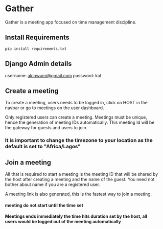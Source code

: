 # Gather

Gather is a meeting app focused on time management discipline.


## Install Requirements

```
pip install requirements.txt

```


## Django Admin details

username: akinwumi@gmail.com
password: kal



## Create a meeting

To create a meeting, users needs to be logged in, click on HOST in the navbar or go to meetings on the user dashboard.

Only registered users can create a meeting. Meetings must be unique, hence the generation of meeting IDs automatically. This meeting Id will be the gateway for guests and users to join.


### It is important to change the timezone to your location as the default is set to "Africa/Lagos"


## Join a meeting

All that is required to start a meeting is the meeting ID that will be shared by the host after creating a meeting and the name of the guest. You need not bother about name if you are a registered user.

A meeting link is also generated, this is the fastest way to join a meeting.



#### meeting do not start until the time set

#### Meetings ends immediately the time hits duration set by the host, all users would be logged out of the meeting automatically